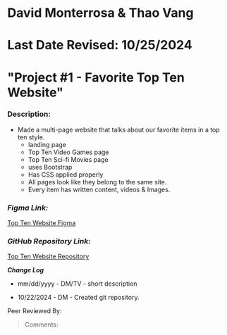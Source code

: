 # David Monterrosa & Thao Vang
# Last Date Revised: 10/25/2024
# "Project #1 - Favorite Top Ten Website"
### Description: 
- Made a multi-page website that talks about our favorite items in a top ten style.
  - landing page
  - Top Ten Video Games page
  - Top Ten Sci-fi Movies page
  - uses Bootstrap
  - Has CSS applied properly
  - All pages look like they belong to the same site.
  - Every item has written content, videos & Images.




### _Figma Link:_
[Top Ten Website Figma](https://www.figma.com/design/sWnoKJz2TUxKhHapdKBslm/Figma-Your-Life?t=NX6cWREkorKxv8x8-1)

### _GitHub Repository Link:_
[Top Ten Website Repository](https://github.com/davidmonterrosa/FavoriteTopTenSite.git)

***Change Log***
+ mm/dd/yyyy - DM/TV - short description
- 10/22/2024 - DM - Created git repository.

Peer Reviewed By: 
> Comments:
